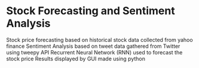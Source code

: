 # Stock Forecasting and Sentiment Analysis

Stock price forecasting based on historical stock data collected from yahoo finance
Sentiment Analysis based on tweet data gathered from Twitter using tweepy API
Recurrent Neural Network (RNN) used to forecast the stock price
Results displayed by GUI made using python
